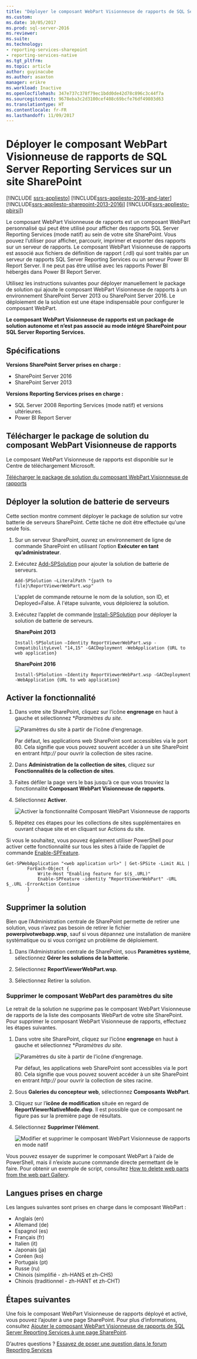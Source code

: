 ```yaml
---
title: "Déployer le composant WebPart Visionneuse de rapports de SQL Server Reporting Services sur un site SharePoint | Microsoft Docs"
ms.custom: 
ms.date: 10/05/2017
ms.prod: sql-server-2016
ms.reviewer: 
ms.suite: 
ms.technology:
- reporting-services-sharepoint
- reporting-services-native
ms.tgt_pltfrm: 
ms.topic: article
author: guyinacube
ms.author: asaxton
manager: erikre
ms.workload: Inactive
ms.openlocfilehash: 347e737c378f79ec1bdd0de42d78c896c3c44f7a
ms.sourcegitcommit: 9678eba3c2d3100cef408c69bcfe76df49803d63
ms.translationtype: HT
ms.contentlocale: fr-FR
ms.lasthandoff: 11/09/2017
---
```

# <a name="deploy-the-sql-server-reporting-services-report-viewer-web-part-on-a-sharepoint-site"></a>Déployer le composant WebPart Visionneuse de rapports de SQL Server Reporting Services sur un site SharePoint

[!INCLUDE [ssrs-appliesto](../../includes/ssrs-appliesto.md)] [!INCLUDE[ssrs-appliesto-2016-and-later](../../includes/ssrs-appliesto-2016-and-later.md)] [!INCLUDE[ssrs-appliesto-sharepoint-2013-2016i](../../includes/ssrs-appliesto-sharepoint-2013-2016.md)] [!INCLUDE[ssrs-appliesto-pbirsi](../../includes/ssrs-appliesto-pbirs.md)])

Le composant WebPart Visionneuse de rapports est un composant WebPart personnalisé qui peut être utilisé pour afficher des rapports SQL Server Reporting Services (mode natif) au sein de votre site SharePoint. Vous pouvez l’utiliser pour afficher, parcourir, imprimer et exporter des rapports sur un serveur de rapports. Le composant WebPart Visionneuse de rapports est associé aux fichiers de définition de rapport (.rdl) qui sont traités par un serveur de rapports SQL Server Reporting Services ou un serveur Power BI Report Server. Il ne peut pas être utilisé avec les rapports Power BI hébergés dans Power BI Report Server.

Utilisez les instructions suivantes pour déployer manuellement le package de solution qui ajoute le composant WebPart Visionneuse de rapports à un environnement SharePoint Server 2013 ou SharePoint Server 2016. Le déploiement de la solution est une étape indispensable pour configurer le composant WebPart.

**Le composant WebPart Visionneuse de rapports est un package de solution autonome et n’est pas associé au mode intégré SharePoint pour SQL Server Reporting Services.**

## <a name="requirements"></a>Spécifications

**Versions SharePoint Server prises en charge :**  
* SharePoint Server 2016
* SharePoint Server 2013

**Versions Reporting Services prises en charge :**  
* SQL Server 2008 Reporting Services (mode natif) et versions ultérieures.
* Power BI Report Server

## <a name="download-the-report-viewer-web-part-solution-package"></a>Télécharger le package de solution du composant WebPart Visionneuse de rapports

Le composant WebPart Visionneuse de rapports est disponible sur le Centre de téléchargement Microsoft.

[Télécharger le package de solution du composant WebPart Visionneuse de rapports](https://www.microsoft.com/download/details.aspx?id=55949)

## <a name="deploy-the-farm-solution"></a>Déployer la solution de batterie de serveurs

Cette section montre comment déployer le package de solution sur votre batterie de serveurs SharePoint. Cette tâche ne doit être effectuée qu'une seule fois.

1. Sur un serveur SharePoint, ouvrez un environnement de ligne de commande SharePoint en utilisant l’option **Exécuter en tant qu’administrateur**.

2. Exécutez [Add-SPSolution](https://technet.microsoft.com/library/ff607552(v=office.16).aspx) pour ajouter la solution de batterie de serveurs.

    ```
    Add-SPSolution –LiteralPath "{path to file}\ReportViewerWebPart.wsp"
    ```

    L'applet de commande retourne le nom de la solution, son ID, et Deployed=False. À l'étape suivante, vous déploierez la solution.

3. Exécutez l’applet de commande [Install-SPSolution](https://technet.microsoft.com/library/ff607534(v=office.16).aspx) pour déployer la solution de batterie de serveurs.

    **SharePoint 2013**

    ```
    Install-SPSolution –Identity ReportViewerWebPart.wsp -CompatibilityLevel "14,15" -GACDeployment -WebApplication {URL to web application}
    ```

    **SharePoint 2016**

    ```
    Install-SPSolution –Identity ReportViewerWebPart.wsp -GACDeployment -WebApplication {URL to web application}
    ```

## <a name="activate-feature"></a>Activer la fonctionnalité

1. Dans votre site SharePoint, cliquez sur l’icône **engrenage** en haut à gauche et sélectionnez **Paramètres du site*.

    ![Paramètres du site à partir de l’icône d’engrenage.](media/sharepoint-site-settings.png)

    Par défaut, les applications web SharePoint sont accessibles via le port 80. Cela signifie que vous pouvez souvent accéder à un site SharePoint en entrant *http://<computer name>* pour ouvrir la collection de sites racine.

3. Dans **Administration de la collection de sites**, cliquez sur **Fonctionnalités de la collection de sites**.

4. Faites défiler la page vers le bas jusqu’à ce que vous trouviez la fonctionnalité **Composant WebPart Visionneuse de rapports**.

5. Sélectionnez **Activer**.

    ![Activer la fonctionnalité Composant WebPart Visionneuse de rapports](media/web-part-activiate-feature.png)

6. Répétez ces étapes pour les collections de sites supplémentaires en ouvrant chaque site et en cliquant sur Actions du site.

Si vous le souhaitez, vous pouvez également utiliser PowerShell pour activer cette fonctionnalité sur tous les sites à l’aide de l’applet de commande [Enable-SPFeature](https://technet.microsoft.com/library/ff607803.aspx).

```
Get-SPWebApplication "<web application url>" | Get-SPSite -Limit ALL | 
        ForEach-Object {
            Write-Host "Enabling feature for $($_.URL)"
            Enable-SPFeature -identity "ReportViewerWebPart" -URL $_.URL -ErrorAction Continue
        }
```

## <a name="remove-the-solution"></a>Supprimer la solution

Bien que l’Administration centrale de SharePoint permette de retirer une solution, vous n’avez pas besoin de retirer le fichier **powerpivotwebapp.wsp**, sauf si vous dépannez une installation de manière systématique ou si vous corrigez un problème de déploiement.

1. Dans l’Administration centrale de SharePoint, sous **Paramètres système**, sélectionnez **Gérer les solutions de la batterie**.

2. Sélectionnez **ReportViewerWebPart.wsp**.

3. Sélectionnez Retirer la solution.

### <a name="remove-the-web-part-from-site-settings"></a>Supprimer le composant WebPart des paramètres du site

Le retrait de la solution ne supprime pas le composant WebPart Visionneuse de rapports de la liste des composants WebPart de votre site SharePoint. Pour supprimer le composant WebPart Visionneuse de rapports, effectuez les étapes suivantes.

1. Dans votre site SharePoint, cliquez sur l’icône **engrenage** en haut à gauche et sélectionnez **Paramètres du site*.

    ![Paramètres du site à partir de l’icône d’engrenage.](media/sharepoint-site-settings.png)

    Par défaut, les applications web SharePoint sont accessibles via le port 80. Cela signifie que vous pouvez souvent accéder à un site SharePoint en entrant *http://<computer name>* pour ouvrir la collection de sites racine.

2. Sous **Galeries du concepteur web**, sélectionnez **Composants WebPart**.

3. Cliquez sur l’**icône de modification** située en regard de **ReportViewerNativeMode.dwp**. Il est possible que ce composant ne figure pas sur la première page de résultats.

4. Sélectionnez **Supprimer l’élément**.

    ![Modifier et supprimer le composant WebPart Visionneuse de rapports en mode natif](media/report-viewer-native-mode-edit-delete.png)

Vous pouvez essayer de supprimer le composant WebPart à l’aide de PowerShell, mais il n’existe aucune commande directe permettant de le faire. Pour obtenir un exemple de script, consultez [How to delete web parts from the web part Gallery](https://gallery.technet.microsoft.com/office/How-to-delete-Web-Parts-1132701f).

## <a name="supported-languages"></a>Langues prises en charge

Les langues suivantes sont prises en charge dans le composant WebPart :

* Anglais (en)
* Allemand (de)
* Espagnol (es)
* Français (fr)
* Italien (it)
* Japonais (ja)
* Coréen (ko)
* Portugais (pt)
* Russe (ru)
* Chinois (simplifié - zh-HANS et zh-CHS)
* Chinois (traditionnel - zh-HANT et zh-CHT)

## <a name="next-steps"></a>Étapes suivantes

Une fois le composant WebPart Visionneuse de rapports déployé et activé, vous pouvez l’ajouter à une page SharePoint. Pour plus d’informations, consultez [Ajouter le composant WebPart Visionneuse de rapports de SQL Server Reporting Services à une page SharePoint](add-report-viewer-web-part-to-page.md).

D’autres questions ? [Essayez de poser une question dans le forum Reporting Services](http://go.microsoft.com/fwlink/?LinkId=620231)
